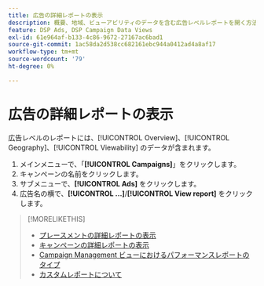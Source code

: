 ```yaml
---
title: 広告の詳細レポートの表示
description: 概要、地域、ビューアビリティのデータを含む広告レベルレポートを開く方法を説明します。
feature: DSP Ads, DSP Campaign Data Views
exl-id: 61e964af-b133-4c86-9672-27167ac6bad1
source-git-commit: 1ac58da2d538cc682161ebc944a0412ad4a8af17
workflow-type: tm+mt
source-wordcount: '79'
ht-degree: 0%

---
```


# 広告の詳細レポートの表示

<!--legacy --> 広告レベルのレポートには、[!UICONTROL Overview]、[!UICONTROL Geography]、[!UICONTROL Viewability] のデータが含まれます。

1. メインメニューで、「**[!UICONTROL Campaigns]**」をクリックします。
1. キャンペーンの名前をクリックします。
1. サブメニューで、**[!UICONTROL Ads]** をクリックします。
1. 広告名の横で、**[!UICONTROL ...]**/**[!UICONTROL View report]** をクリックします。

>[!MORELIKETHIS]
>
>* [ プレースメントの詳細レポートの表示 ](/help/dsp/campaign-management/placements/placement-view-report.md)
>* [ キャンペーンの詳細レポートの表示 ](/help/dsp/campaign-management/campaigns/campaign-view-report.md)
>* [Campaign Management ビューにおけるパフォーマンスレポートのタイプ ](/help/dsp/campaign-management/reports/campaign-reports-about.md)
>* [ カスタムレポートについて ](/help/dsp/reports/report-about.md)
